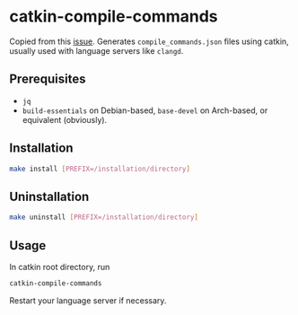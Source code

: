 # catkin-compile-commands

Copied from this [issue](https://github.com/catkin/catkin_tools/issues/551). Generates `compile_commands.json` files using catkin, usually used with language servers like `clangd`.

## Prerequisites

- `jq`
- `build-essentials` on Debian-based, `base-devel` on Arch-based, or equivalent (obviously).

## Installation

```sh
make install [PREFIX=/installation/directory]
```

## Uninstallation

```sh
make uninstall [PREFIX=/installation/directory]
```
## Usage

In catkin root directory, run

```sh
catkin-compile-commands
```

Restart your language server if necessary.
